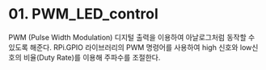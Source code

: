 # 01.	PWM_LED_control
PWM (Pulse Width Modulation)
디지털 출력을 이용하여 아날로그처럼 동작할 수 있도록 해준다. RPi.GPIO 라이브러리의 PWM 명령어를 사용하여 high 신호와 low신호의 비율(Duty Rate)를 이용해 주파수를 조절한다. 
